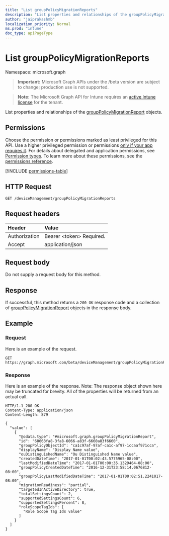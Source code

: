 ```yaml
---
title: "List groupPolicyMigrationReports"
description: "List properties and relationships of the groupPolicyMigrationReport objects."
author: "jaiprakashmb"
localization_priority: Normal
ms.prod: "intune"
doc_type: apiPageType
---
```


# List groupPolicyMigrationReports

Namespace: microsoft.graph

> **Important:** Microsoft Graph APIs under the /beta version are subject to change; production use is not supported.

> **Note:** The Microsoft Graph API for Intune requires an [active Intune license](https://go.microsoft.com/fwlink/?linkid=839381) for the tenant.

List properties and relationships of the [groupPolicyMigrationReport](../resources/intune-gpanalyticsservice-grouppolicymigrationreport.md) objects.

## Permissions
Choose the permission or permissions marked as least privileged for this API. Use a higher privileged permission or permissions [only if your app requires it](/graph/permissions-overview#best-practices-for-using-microsoft-graph-permissions). For details about delegated and application permissions, see [Permission types](/graph/permissions-overview#permission-types). To learn more about these permissions, see the [permissions reference](/graph/permissions-reference).

<!-- { "blockType": "permissions", "name": "intune_gpanalyticsservice_grouppolicymigrationreport_list" } -->
[!INCLUDE [permissions-table](../includes/permissions/intune-gpanalyticsservice-grouppolicymigrationreport-list-permissions.md)]

## HTTP Request
<!-- {
  "blockType": "ignored"
}
-->
``` http
GET /deviceManagement/groupPolicyMigrationReports
```

## Request headers
|Header|Value|
|:---|:---|
|Authorization|Bearer &lt;token&gt; Required.|
|Accept|application/json|

## Request body
Do not supply a request body for this method.

## Response
If successful, this method returns a `200 OK` response code and a collection of [groupPolicyMigrationReport](../resources/intune-gpanalyticsservice-grouppolicymigrationreport.md) objects in the response body.

## Example

### Request
Here is an example of the request.
``` http
GET https://graph.microsoft.com/beta/deviceManagement/groupPolicyMigrationReports
```

### Response
Here is an example of the response. Note: The response object shown here may be truncated for brevity. All of the properties will be returned from an actual call.
``` http
HTTP/1.1 200 OK
Content-Type: application/json
Content-Length: 879

{
  "value": [
    {
      "@odata.type": "#microsoft.graph.groupPolicyMigrationReport",
      "id": "60663fa8-3fa8-6066-a83f-6660a83f6660",
      "groupPolicyObjectId": "ca1c97af-97af-ca1c-af97-1ccaaf971cca",
      "displayName": "Display Name value",
      "ouDistinguishedName": "Ou Distinguished Name value",
      "createdDateTime": "2017-01-01T00:02:43.5775965-08:00",
      "lastModifiedDateTime": "2017-01-01T00:00:35.1329464-08:00",
      "groupPolicyCreatedDateTime": "2016-12-31T23:58:14.0676812-08:00",
      "groupPolicyLastModifiedDateTime": "2017-01-01T00:02:51.2241017-08:00",
      "migrationReadiness": "partial",
      "targetedInActiveDirectory": true,
      "totalSettingsCount": 2,
      "supportedSettingsCount": 6,
      "supportedSettingsPercent": 8,
      "roleScopeTagIds": [
        "Role Scope Tag Ids value"
      ]
    }
  ]
}
```
